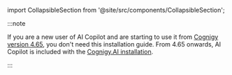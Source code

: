 import CollapsibleSection from '@site/src/components/CollapsibleSection';

:::note

  If you are a new user of AI Copilot and are starting to use it from [Cognigy version 4.65](https://docs.cognigy.com/release-notes/4.65/), you don't need this installation guide. From 4.65 onwards, AI Copilot is included with the [Cognigy.AI installation](https://docs.cognigy.com/ai/installation/overview/).

:::

